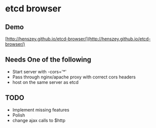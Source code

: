 
# etcd browser

## Demo
[http://henszey.github.io/etcd-browser/](http://henszey.github.io/etcd-browser/)

## Needs One of the following
* Start server with -cors='*'
* Pass through nginx/apache proxy with correct cors headers
* host on the same server as etcd

## TODO
* Implement missing features
* Polish
* change ajax calls to $http
